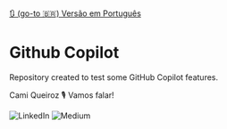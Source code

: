 [🔃 (go-to 🇧🇷) Versão em Português](https://github.com/camimq/githubCopilot/blob/main/README.md)

# Github Copilot

Repository created to test some GitHub Copilot features.


Cami Queiroz 🎙 Vamos falar!

![LinkedIn](https://img.shields.io/badge/linkedin-%230077B5.svg?style=for-the-badge&logo=linkedin&logoColor=white&link=https://www.linkedin.com/in/camilaqueiroz)  ![Medium](https://img.shields.io/badge/Medium-12100E?style=for-the-badge&logo=medium&logoColor=white&https://medium.com/@camimq/)